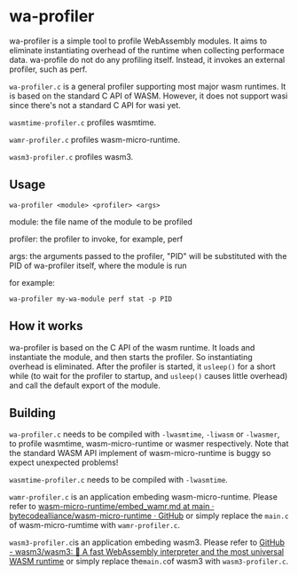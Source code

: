 # wa-profiler

wa-profiler is a simple tool to profile WebAssembly  modules. It aims to eliminate instantiating overhead of the runtime when collecting performace data. wa-profile do not do any profiling itself. Instead, it invokes an external profiler, such as perf.

`wa-profiler.c` is a general profiler supporting most major wasm runtimes. It is based on the standard C API of WASM. However, it does not support wasi since there's not a standard C API for wasi yet.

`wasmtime-profiler.c` profiles wasmtime.

`wamr-profiler.c` profiles wasm-micro-runtime.

`wasm3-profiler.c` profiles wasm3.

## Usage

```shell
wa-profiler <module> <profiler> <args>
```

module: the file name of the module to be profiled

profiler: the profiler to invoke, for example, perf 

args: the arguments passed to the profiler, "PID" will be substituted with the PID of wa-profiler itself, where the module is run

for example:

```shell
wa-profiler my-wa-module perf stat -p PID
```

## How it works

wa-profiler is based on the C API of the wasm runtime. It loads and instantiate the module, and then starts the profiler. So instantiating overhead is eliminated. After the profiler is started, it `usleep()` for a short while (to wait for the profiler to startup, and `usleep()` causes little overhead) and call the default export of the module. 

## Building

`wa-profiler.c` needs to be compiled with `-lwasmtime`, `-liwasm` or `-lwasmer`, to profile wasmtime, wasm-micro-runtime or wasmer respectively. Note that the standard WASM API implement of wasm-micro-runtime is buggy so expect unexpected problems!

`wasmtime-profiler.c` needs to be compiled with `-lwasmtime`.

`wamr-profiler.c` is an application embeding wasm-micro-runtime. Please refer to  [wasm-micro-runtime/embed_wamr.md at main · bytecodealliance/wasm-micro-runtime · GitHub](https://github.com/bytecodealliance/wasm-micro-runtime/blob/main/doc/embed_wamr.md) or simply replace the `main.c` of wasm-micro-rumtime with `wamr-profiler.c`.

`wasm3-profiler.c`is an application embeding wasm3. Please refer to [GitHub - wasm3/wasm3: 🚀 A fast WebAssembly interpreter and the most universal WASM runtime](https://github.com/wasm3/wasm3) or simply replace the`main.c`of wasm3 with `wasm3-profiler.c`.

